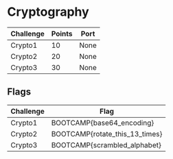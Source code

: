 # Cryptography

| Challenge           | Points | Port |
| --------------------| ------ | ---- |
| Crypto1             |  10    | None |
| Crypto2             |  20    | None |
| Crypto3             |  30    | None |

## Flags

| Challenge           | Flag                                  |
| ------------------- | ------------------------------------- |
| Crypto1             | BOOTCAMP{base64_encoding}             |
| Crypto2             | BOOTCAMP{rotate_this_13_times}        |
| Crypto3             | BOOTCAMP{scrambled_alphabet}          |
